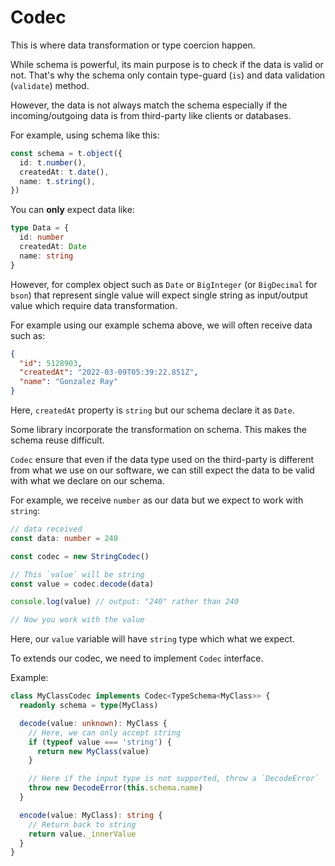 # Codec

This is where data transformation or type coercion happen.

While schema is powerful, its main purpose is to check if the data is valid or not. That's why the schema only contain type-guard (`is`) and data validation (`validate`) method.

However, the data is not always match the schema especially if the incoming/outgoing data is from third-party like clients or databases.

For example, using schema like this:

```ts
const schema = t.object({
  id: t.number(),
  createdAt: t.date(),
  name: t.string(),
})
```

You can **only** expect data like:

```ts
type Data = {
  id: number
  createdAt: Date
  name: string
}
```

However, for complex object such as `Date` or `BigInteger` (or `BigDecimal` for `bson`) that represent single value will expect single string as input/output value which require data transformation.

For example using our example schema above, we will often receive data such as:

```json
{
  "id": 5128903,
  "createdAt": "2022-03-09T05:39:22.851Z",
  "name": "Gonzalez Ray"
}
```

Here, `createdAt` property is `string` but our schema declare it as `Date`.

Some library incorporate the transformation on schema. This makes the schema reuse difficult.

`Codec` ensure that even if the data type used on the third-party is different from what we use on our software, we can still expect the data to be valid with what we declare on our schema.

For example, we receive `number` as our data but we expect to work with `string`:

```ts
// data received
const data: number = 240

const codec = new StringCodec()

// This `value` will be string
const value = codec.decode(data)

console.log(value) // output: "240" rather than 240

// Now you work with the value
```

Here, our `value` variable will have `string` type which what we expect.

To extends our codec, we need to implement `Codec` interface.

Example:

```ts
class MyClassCodec implements Codec<TypeSchema<MyClass>> {
  readonly schema = type(MyClass)

  decode(value: unknown): MyClass {
    // Here, we can only accept string
    if (typeof value === 'string') {
      return new MyClass(value)
    }

    // Here if the input type is not supported, throw a `DecodeError`
    throw new DecodeError(this.schema.name)
  }

  encode(value: MyClass): string {
    // Return back to string
    return value._innerValue
  }
}
```
